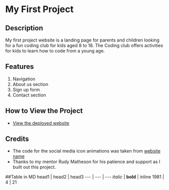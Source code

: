 # My First Project

## Description
My first project website is a landing page for parents and children looking for a fun coding club for kids aged 8 to 18. The Coding club offers activities for kids to learn how to code from a young age.

## Features
1. Navigation
2. About us section
3. Sign up form
4. Contact section

## How to View the Project
- [View the deployed website](https://Tal-81.github.io/my-first-project/)

## Credits
- The code for the social media icon animations was taken from [website name](https://Tal-81.github.io/my-first-project/)
- Thanks to my mentor Rudy Matheson for his patience and support as I built out this project.

##Table in MD
head1 | head2 | head3
--- | --- | ---
*italic* | **bold** | inline
1981 | 4 | 21 
